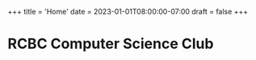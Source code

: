 +++
title = 'Home'
date = 2023-01-01T08:00:00-07:00
draft = false
+++

# RCBC Computer Science Club
